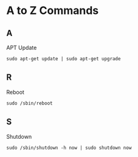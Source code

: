 # A to Z Commands 

## A 
APT Update

    sudo apt-get update | sudo apt-get upgrade
    
## R
Reboot
   
    sudo /sbin/reboot

## S
Shutdown

    sudo /sbin/shutdown -h now | sudo shutdown now


    
    
  

